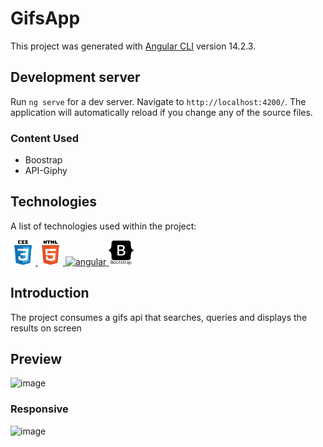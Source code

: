 # GifsApp

This project was generated with [Angular CLI](https://github.com/angular/angular-cli) version 14.2.3.

## Development server

Run `ng serve` for a dev server. Navigate to `http://localhost:4200/`. The application will automatically reload if you change any of the source files.

### Content Used
* Boostrap
* API-Giphy

## Technologies
A list of technologies used within the project:
<p> 
<a href="https://www.w3schools.com/css/" target="_blank" rel="noreferrer"> <img src="https://raw.githubusercontent.com/devicons/devicon/master/icons/css3/css3-original-wordmark.svg" alt="css3" width="40" height="40"/> </a>
<a href="https://www.w3.org/html/" target="_blank" rel="noreferrer"> <img src="https://raw.githubusercontent.com/devicons/devicon/master/icons/html5/html5-original-wordmark.svg" alt="html5" width="40" height="40"/> </a> <a href="https://angular.io" target="_blank" rel="noreferrer"> <img src="https://angular.io/assets/images/logos/angular/angular.svg" alt="angular" width="40" height="40"/> </a> <a href="https://getbootstrap.com" target="_blank" rel="noreferrer"> <img src="https://raw.githubusercontent.com/devicons/devicon/master/icons/bootstrap/bootstrap-plain-wordmark.svg" alt="bootstrap" width="40" height="40"/> </a>
</p>

## Introduction
The project consumes a gifs api that searches, queries and displays the results on screen

## Preview
![image](https://github.com/Marlon-Quinde/Aplication-Angular-API-Giphy/assets/71990962/d46d32ff-d389-497e-8e12-b7b0f789a3bf)

### Responsive
![image](https://github.com/Marlon-Quinde/Aplication-Angular-API-Giphy/assets/71990962/c99bf12b-58ad-4c6b-9784-daa2bc29d3f8)



